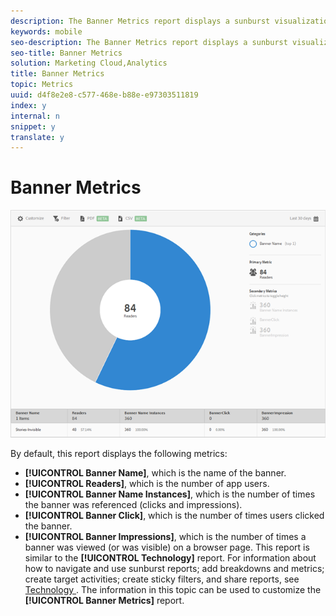 ```yaml
---
description: The Banner Metrics report displays a sunburst visualization for your existing data. This report is only available to Digital Publishing Solutions (DPS) customers.
keywords: mobile
seo-description: The Banner Metrics report displays a sunburst visualization for your existing data. This report is only available to Digital Publishing Solutions (DPS) customers.
seo-title: Banner Metrics
solution: Marketing Cloud,Analytics
title: Banner Metrics
topic: Metrics
uuid: d4f8e2e8-c577-468e-b88e-e97303511819
index: y
internal: n
snippet: y
translate: y
---
```


# Banner Metrics

![](assets/dps_banner_name.png) 

By default, this report displays the following metrics: 

* **[!UICONTROL  Banner Name]**, which is the name of the banner.
* **[!UICONTROL  Readers]**, which is the number of app users.
* **[!UICONTROL  Banner Name Instances]**, which is the number of times the banner was referenced (clicks and impressions).
* **[!UICONTROL  Banner Click]**, which is the number of times users clicked the banner.
* **[!UICONTROL  Banner Impressions]**, which is the number of times a banner was viewed (or was visible) on a browser page.
This report is similar to the **[!UICONTROL  Technology]** report. For information about how to navigate and use sunburst reports; add breakdowns and metrics; create target activities; create sticky filters, and share reports, see [ Technology ](../usage/reports_technology.md#concept_FA595B66323E47AE8EC785D2184F2951). The information in this topic can be used to customize the **[!UICONTROL  Banner Metrics]** report. 
